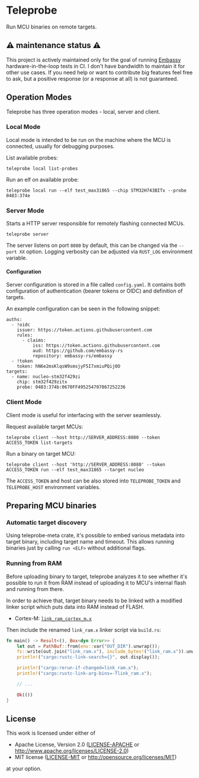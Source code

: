 # Teleprobe

Run MCU binaries on remote targets.

## ⚠️ maintenance status ⚠️

This project is actively maintained only for the goal of running [Embassy](https://github.com/embassy-rs/embassy) hardware-in-the-loop tests in CI. I don't have bandwidth to maintain it for other use cases. If you need help or want to contribute big features feel free to ask, but a positive response (or a response at all) is not guaranteed.

## Operation Modes
Teleprobe has three operation modes - local, server and client.

### Local Mode
Local mode is intended to be run on the machine where the MCU is connected, usually for debugging purposes.

List available probes:
```
teleprobe local list-probes
```

Run an elf on available probe:
```
teleprobe local run --elf test_max31865 --chip STM32H743BITx --probe 0483:374e
```

### Server Mode
Starts a HTTP server responsible for remotely flashing connected MCUs.

```
teleprobe server
```

The server listens on port `8080` by default, this can be changed via the `--port XX` option.
Logging verbosity can be adjusted via `RUST_LOG` environment variable.

#### Configuration
Server configuration is stored in a file called `config.yaml`. It contains both configuration of authentication (bearer tokens or OIDC) and definition of targets.

An example configuration can be seen in the following snippet:
```
auths:
  - !oidc
    issuer: https://token.actions.githubusercontent.com
    rules:
      - claims:
          iss: https://token.actions.githubusercontent.com
          aud: https://github.com/embassy-rs
          repository: embassy-rs/embassy
  - !token
    token: hN6e2msKlqsW9smsjyF5I7xmiuPQij0O
targets:
  - name: nucleo-stm32f429zi
    chip: stm32f429zitx
    probe: 0483:374b:0670FF495254707867252236
```

### Client Mode
Client mode is useful for interfacing with the server seamlessly.

Request available target MCUs:
```
teleprobe client --host http://SERVER_ADDRESS:8080 --token ACCESS_TOKEN list-targets
```

Run a binary on target MCU:
```
teleprobe client --host 'http://SERVER_ADDRESS:8080' --token ACCESS_TOKEN run --elf test_max31865 --target nucleo
```

The `ACCESS_TOKEN` and host can be also stored into `TELEPROBE_TOKEN` and `TELEPROBE_HOST` environment variables.

## Preparing MCU binaries

### Automatic target discovery

Using teleprobe-meta crate, it's possible to embed various metadata into target binary,
including target name and timeout. This allows running binaries just by calling `run <ELF>`
without additional flags.

### Running from RAM

Before uploading binary to target, teleprobe analyzes it to see whether it's possible
to run it from RAM instead of uploading it to MCU's internal flash and running from there.

In order to achieve that, target binary needs to be linked with a modified linker script
which puts data into RAM instead of FLASH.

* Cortex-M: [`link_ram_cortex_m.x`](link_ram_cortex_m.x)

Then include the renamed `link_ram.x` linker script  via `build.rs`:

```rust
fn main() -> Result<(), Box<dyn Error>> {
    let out = PathBuf::from(env::var("OUT_DIR").unwrap());
    fs::write(out.join("link_ram.x"), include_bytes!("link_ram.x")).unwrap();
    println!("cargo:rustc-link-search={}", out.display());

    println!("cargo:rerun-if-changed=link_ram.x");
    println!("cargo:rustc-link-arg-bins=-Tlink_ram.x");

    // ...

    Ok(())
}
```

## License

This work is licensed under either of

- Apache License, Version 2.0 ([LICENSE-APACHE](LICENSE-APACHE) or
  <http://www.apache.org/licenses/LICENSE-2.0>)
- MIT license ([LICENSE-MIT](LICENSE-MIT) or <http://opensource.org/licenses/MIT>)

at your option.

